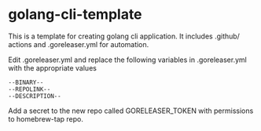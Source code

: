# golang-cli-template

This is a template for creating  golang cli application. It includes .github/ actions and .goreleaser.yml for automation.

Edit .goreleaser.yml and replace the following variables in .goreleaser.yml with the appropriate values

```
--BINARY--
--REPOLINK--
--DESCRIPTION--
```

Add a secret to the new repo called GORELEASER_TOKEN with permissions to homebrew-tap repo.
